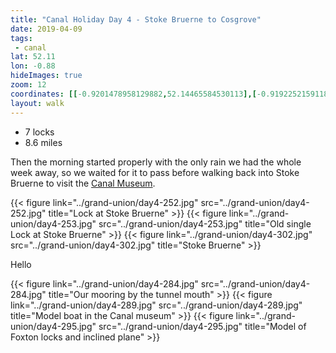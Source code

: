 ```yaml
---
title: "Canal Holiday Day 4 - Stoke Bruerne to Cosgrove"
date: 2019-04-09
tags: 
 - canal
lat: 52.11
lon: -0.88
hideImages: true
zoom: 12
coordinates: [[-0.9201478958129882,52.14465584530113],[-0.9192252159118652,52.144129124993185],[-0.9170365333557129,52.143562893713806],[-0.916435718536377,52.1433390328501],[-0.9148049354553224,52.14211436232609],[-0.9144186973571776,52.14161394962463],[-0.9140539169311522,52.14090282716611],[-0.9134960174560547,52.14015218558613],[-0.9122514724731445,52.13923032774107],[-0.910170078277588,52.13867720387559],[-0.909290313720703,52.13803188401771],[-0.9085607528686522,52.1369124294351],[-0.9079170227050781,52.13600367502641],[-0.9070801734924315,52.13477880279409],[-0.9062004089355469,52.133593410501724],[-0.904848575592041,52.13272410277387],[-0.9038829803466797,52.13214455486486],[-0.900578498840332,52.130945920496835],[-0.8981966972351073,52.12995801078738],[-0.8971238136291503,52.12918083975539],[-0.896008014678955,52.128127026873564],[-0.8952569961547852,52.12731030474753],[-0.8931112289428711,52.1266253004539],[-0.8913516998291016,52.125953459091306],[-0.8897638320922852,52.12561094783172],[-0.8880257606506348,52.12554507997999],[-0.8873391151428223,52.125347475840634],[-0.8865666389465332,52.124860048550474],[-0.8862447738647461,52.124359442000284],[-0.8865237236022949,52.12343725731847],[-0.8890771865844727,52.12214616670483],[-0.890343189239502,52.12044661285538],[-0.8904504776000975,52.11978785362519],[-0.8901286125183105,52.11906320722642],[-0.8888626098632812,52.1179959792604],[-0.888218879699707,52.117442591736705],[-0.8879184722900391,52.11642803009987],[-0.8879184722900391,52.115426621944486],[-0.8878326416015624,52.11443836815832],[-0.8874034881591797,52.113819051286036],[-0.8860301971435547,52.11283076186275],[-0.8869528770446777,52.105701251825955],[-0.8869099617004395,52.10535858492574],[-0.8855366706848145,52.10384291128771],[-0.8813953399658203,52.100758685878304],[-0.8787345886230469,52.09926921860792],[-0.8759880065917969,52.098372878048906],[-0.8727049827575684,52.09735788243505],[-0.8715462684631348,52.0970151514275],[-0.8672761917114258,52.09676469248748],[-0.8636713027954102,52.09565738348024],[-0.8626627922058105,52.09528827436982],[-0.8603882789611816,52.09342949993746],[-0.860002040863037,52.09307355557291],[-0.8599376678466796,52.09250667535191],[-0.8607101440429688,52.0913728933014],[-0.861053466796875,52.08971171873324],[-0.8601522445678711,52.087879081390774],[-0.8589935302734375,52.08678473687108],[-0.8579635620117188,52.08603318352452],[-0.857234001159668,52.08583540422439],[-0.8503246307373047,52.08537391578191],[-0.8494019508361815,52.0852025045735],[-0.8485865592956543,52.08491242256714],[-0.844799280166626,52.08284883024312],[-0.8445203304290771,52.08228182011483],[-0.8446061611175537,52.081879634145444],[-0.8451211452484131,52.08124667839476],[-0.8453464508056641,52.080811516109314],[-0.8453035354614258,52.080158764726164],[-0.8449387550354004,52.079611501159526],[-0.8442413806915283,52.07863564104193],[-0.8441877365112305,52.07812132780058],[-0.8445417881011963,52.07731028334133],[-0.8446598052978516,52.07684211275853]]
layout: walk
---
```


- 7 locks
- 8.6 miles

Then the morning started properly with the only rain we had the whole week away, so we waited for it to pass before walking back into Stoke Bruerne to visit the [Canal Museum](https://canalrivertrust.org.uk/places-to-visit/stoke-bruerne).

{{< figure link="../grand-union/day4-252.jpg" src="../grand-union/day4-252.jpg" title="Lock at Stoke Bruerne" >}}
{{< figure link="../grand-union/day4-253.jpg" src="../grand-union/day4-253.jpg" title="Old single Lock at Stoke Bruerne" >}}
{{< figure link="../grand-union/day4-302.jpg" src="../grand-union/day4-302.jpg" title="Stoke Bruerne" >}}

Hello


{{< figure link="../grand-union/day4-284.jpg" src="../grand-union/day4-284.jpg" title="Our mooring by the tunnel mouth" >}}
{{< figure link="../grand-union/day4-289.jpg" src="../grand-union/day4-289.jpg" title="Model boat in the Canal museum" >}}
{{< figure link="../grand-union/day4-295.jpg" src="../grand-union/day4-295.jpg" title="Model of Foxton locks and inclined plane" >}}
